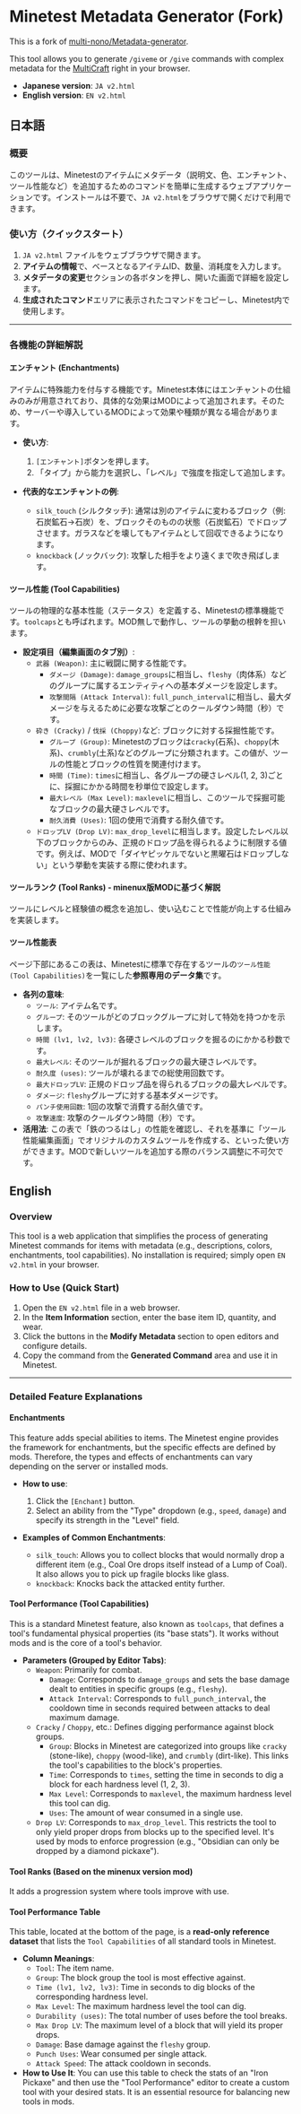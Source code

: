 # Minetest Metadata Generator (Fork)

This is a fork of [multi-nono/Metadata-generator](https://github.com/multi-nono/Metadata-generator).

This tool allows you to generate `/giveme` or `/give` commands with complex metadata for the [MultiCraft](https://www.multicraft.world/) right in your browser.

- **Japanese version**: `JA v2.html`
- **English version**: `EN v2.html`

## 日本語

### 概要
このツールは、Minetestのアイテムにメタデータ（説明文、色、エンチャント、ツール性能など）を追加するためのコマンドを簡単に生成するウェブアプリケーションです。インストールは不要で、`JA v2.html`をブラウザで開くだけで利用できます。

### 使い方（クイックスタート）
1.  `JA v2.html` ファイルをウェブブラウザで開きます。
2.  **アイテムの情報**で、ベースとなるアイテムID、数量、消耗度を入力します。
3.  **メタデータの変更**セクションの各ボタンを押し、開いた画面で詳細を設定します。
4.  **生成されたコマンド**エリアに表示されたコマンドをコピーし、Minetest内で使用します。

---

### 各機能の詳細解説

#### エンチャント (Enchantments)
アイテムに特殊能力を付与する機能です。Minetest本体にはエンチャントの仕組みのみが用意されており、具体的な効果はMODによって追加されます。そのため、サーバーや導入しているMODによって効果や種類が異なる場合があります。

- **使い方**:
  1. `[エンチャント]`ボタンを押します。
  2. 「タイプ」から能力を選択し、「レベル」で強度を指定して追加します。

- **代表的なエンチャントの例**:
  - `silk_touch` (シルクタッチ): 通常は別のアイテムに変わるブロック（例: 石炭鉱石→石炭）を、ブロックそのものの状態（石炭鉱石）でドロップさせます。ガラスなどを壊してもアイテムとして回収できるようになります。
  - `knockback` (ノックバック): 攻撃した相手をより遠くまで吹き飛ばします。

#### ツール性能 (Tool Capabilities)
ツールの物理的な基本性能（ステータス）を定義する、Minetestの標準機能です。`toolcaps`とも呼ばれます。MOD無しで動作し、ツールの挙動の根幹を担います。

- **設定項目（編集画面のタブ別）**:
  - `武器 (Weapon)`: 主に戦闘に関する性能です。
    - `ダメージ (Damage)`: `damage_groups`に相当し、`fleshy`（肉体系）などのグループに属するエンティティへの基本ダメージを設定します。
    - `攻撃間隔 (Attack Interval)`: `full_punch_interval`に相当し、最大ダメージを与えるために必要な攻撃ごとのクールダウン時間（秒）です。
  - `砕き (Cracky)` / `伐採 (Choppy)`など: ブロックに対する採掘性能です。
    - `グループ (Group)`: Minetestのブロックは`cracky`(石系)、`choppy`(木系)、`crumbly`(土系)などのグループに分類されます。この値が、ツールの性能とブロックの性質を関連付けます。
    - `時間 (Time)`: `times`に相当し、各グループの硬さレベル(1, 2, 3)ごとに、採掘にかかる時間を秒単位で設定します。
    - `最大レベル (Max Level)`: `maxlevel`に相当し、このツールで採掘可能なブロックの最大硬さレベルです。
    - `耐久消費 (Uses)`: 1回の使用で消費する耐久値です。
  - `ドロップLV (Drop LV)`: `max_drop_level`に相当します。設定したレベル以下のブロックからのみ、正規のドロップ品を得られるように制限する値です。例えば、MODで「ダイヤピッケルでないと黒曜石はドロップしない」という挙動を実装する際に使われます。

#### ツールランク (Tool Ranks) - minenux版MODに基づく解説
ツールにレベルと経験値の概念を追加し、使い込むことで性能が向上する仕組みを実装します。

#### ツール性能表
ページ下部にあるこの表は、Minetestに標準で存在するツールの`ツール性能 (Tool Capabilities)`を一覧にした**参照専用のデータ集**です。

- **各列の意味**:
  - `ツール`: アイテム名です。
  - `グループ`: そのツールがどのブロックグループに対して特効を持つかを示します。
  - `時間 (lv1, lv2, lv3)`: 各硬さレベルのブロックを掘るのにかかる秒数です。
  - `最大レベル`: そのツールが掘れるブロックの最大硬さレベルです。
  - `耐久度 (uses)`: ツールが壊れるまでの総使用回数です。
  - `最大ドロップLV`: 正規のドロップ品を得られるブロックの最大レベルです。
  - `ダメージ`: `fleshy`グループに対する基本ダメージです。
  - `パンチ使用回数`: 1回の攻撃で消費する耐久値です。
  - `攻撃速度`: 攻撃のクールダウン時間（秒）です。
- **活用法**: この表で「鉄のつるはし」の性能を確認し、それを基準に「ツール性能編集画面」でオリジナルのカスタムツールを作成する、といった使い方ができます。MODで新しいツールを追加する際のバランス調整に不可欠です。

## English

### Overview
This tool is a web application that simplifies the process of generating Minetest commands for items with metadata (e.g., descriptions, colors, enchantments, tool capabilities). No installation is required; simply open `EN v2.html` in your browser.

### How to Use (Quick Start)
1.  Open the `EN v2.html` file in a web browser.
2.  In the **Item Information** section, enter the base item ID, quantity, and wear.
3.  Click the buttons in the **Modify Metadata** section to open editors and configure details.
4.  Copy the command from the **Generated Command** area and use it in Minetest.

---

### Detailed Feature Explanations

#### Enchantments
This feature adds special abilities to items. The Minetest engine provides the framework for enchantments, but the specific effects are defined by mods. Therefore, the types and effects of enchantments can vary depending on the server or installed mods.

- **How to use**:
  1. Click the `[Enchant]` button.
  2. Select an ability from the "Type" dropdown (e.g., `speed`, `damage`) and specify its strength in the "Level" field.

- **Examples of Common Enchantments**:
  - `silk_touch`: Allows you to collect blocks that would normally drop a different item (e.g., Coal Ore drops itself instead of a Lump of Coal). It also allows you to pick up fragile blocks like glass.
  - `knockback`: Knocks back the attacked entity further.

#### Tool Performance (Tool Capabilities)
This is a standard Minetest feature, also known as `toolcaps`, that defines a tool's fundamental physical properties (its "base stats"). It works without mods and is the core of a tool's behavior.

- **Parameters (Grouped by Editor Tabs)**:
  - `Weapon`: Primarily for combat.
    - `Damage`: Corresponds to `damage_groups` and sets the base damage dealt to entities in specific groups (e.g., `fleshy`).
    - `Attack Interval`: Corresponds to `full_punch_interval`, the cooldown time in seconds required between attacks to deal maximum damage.
  - `Cracky` / `Choppy`, etc.: Defines digging performance against block groups.
    - `Group`: Blocks in Minetest are categorized into groups like `cracky` (stone-like), `choppy` (wood-like), and `crumbly` (dirt-like). This links the tool's capabilities to the block's properties.
    - `Time`: Corresponds to `times`, setting the time in seconds to dig a block for each hardness level (1, 2, 3).
    - `Max Level`: Corresponds to `maxlevel`, the maximum hardness level this tool can dig.
    - `Uses`: The amount of wear consumed in a single use.
  - `Drop LV`: Corresponds to `max_drop_level`. This restricts the tool to only yield proper drops from blocks up to the specified level. It's used by mods to enforce progression (e.g., "Obsidian can only be dropped by a diamond pickaxe").

#### Tool Ranks (Based on the minenux version mod)
It adds a progression system where tools improve with use.

#### Tool Performance Table
This table, located at the bottom of the page, is a **read-only reference dataset** that lists the `Tool Capabilities` of all standard tools in Minetest.

- **Column Meanings**:
  - `Tool`: The item name.
  - `Group`: The block group the tool is most effective against.
  - `Time (lv1, lv2, lv3)`: Time in seconds to dig blocks of the corresponding hardness level.
  - `Max Level`: The maximum hardness level the tool can dig.
  - `Durability (uses)`: The total number of uses before the tool breaks.
  - `Max Drop LV`: The maximum level of a block that will yield its proper drops.
  - `Damage`: Base damage against the `fleshy` group.
  - `Punch Uses`: Wear consumed per single attack.
  - `Attack Speed`: The attack cooldown in seconds.
- **How to Use It**: You can use this table to check the stats of an "Iron Pickaxe" and then use the "Tool Performance" editor to create a custom tool with your desired stats. It is an essential resource for balancing new tools in mods.